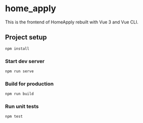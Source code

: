# home_apply

This is the frontend of HomeApply rebuilt with Vue 3 and Vue CLI.

## Project setup
```bash
npm install
```

### Start dev server
```bash
npm run serve
```

### Build for production
```bash
npm run build
```

### Run unit tests
```bash
npm test
```
